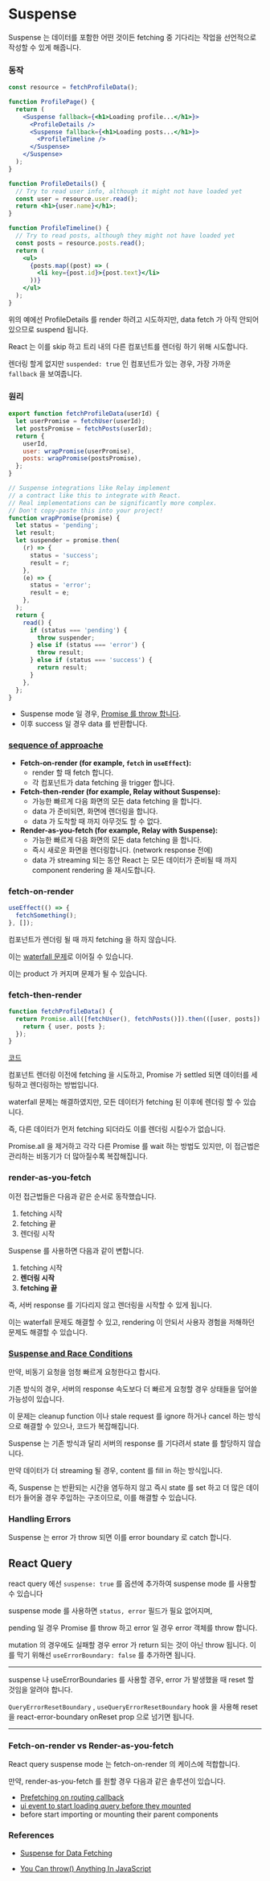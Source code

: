 # Suspense

Suspense 는 데이터를 포함한 어떤 것이든 fetching 중 기다리는 작업을 선언적으로 작성할 수 있게 해줍니다.

### 동작

```jsx
const resource = fetchProfileData();

function ProfilePage() {
  return (
    <Suspense fallback={<h1>Loading profile...</h1>}>
      <ProfileDetails />
      <Suspense fallback={<h1>Loading posts...</h1>}>
        <ProfileTimeline />
      </Suspense>
    </Suspense>
  );
}

function ProfileDetails() {
  // Try to read user info, although it might not have loaded yet
  const user = resource.user.read();
  return <h1>{user.name}</h1>;
}

function ProfileTimeline() {
  // Try to read posts, although they might not have loaded yet
  const posts = resource.posts.read();
  return (
    <ul>
      {posts.map((post) => (
        <li key={post.id}>{post.text}</li>
      ))}
    </ul>
  );
}
```

위의 예에선 ProfileDetails 를 render 하려고 시도하지만, data fetch 가 아직 안되어 있으므로 suspend 됩니다.

React 는 이를 skip 하고 트리 내의 다른 컴포넌트를 렌더링 하기 위해 시도합니다.

렌더링 할게 없지만 `suspended: true` 인 컴포넌트가 있는 경우, 가장 가까운 `fallback` 을 보여줍니다.

### 원리

```jsx
export function fetchProfileData(userId) {
  let userPromise = fetchUser(userId);
  let postsPromise = fetchPosts(userId);
  return {
    userId,
    user: wrapPromise(userPromise),
    posts: wrapPromise(postsPromise),
  };
}

// Suspense integrations like Relay implement
// a contract like this to integrate with React.
// Real implementations can be significantly more complex.
// Don't copy-paste this into your project!
function wrapPromise(promise) {
  let status = 'pending';
  let result;
  let suspender = promise.then(
    (r) => {
      status = 'success';
      result = r;
    },
    (e) => {
      status = 'error';
      result = e;
    },
  );
  return {
    read() {
      if (status === 'pending') {
        throw suspender;
      } else if (status === 'error') {
        throw result;
      } else if (status === 'success') {
        return result;
      }
    },
  };
}
```

- Suspense mode 일 경우, [Promise 를 throw 합니다](https://www.bennadel.com/blog/4210-you-can-throw-anything-in-javascript-and-other-async-await-considerations.htm).
- 이후 success 일 경우 data 를 반환합니다.

### [sequence of approache](https://reactjs.org/docs/concurrent-mode-suspense.html#traditional-approaches-vs-suspense)

- **Fetch-on-render (for example, `fetch` in `useEffect`):**
  - render 할 때 fetch 합니다.
  - 각 컴포넌트가 data fetching 을 trigger 합니다.
- **Fetch-then-render (for example, Relay without Suspense):**
  - 가능한 빠르게 다음 화면의 모든 data fetching 을 합니다.
  - data 가 준비되면, 화면에 렌더링을 합니다.
  - data 가 도착할 때 까지 아무것도 할 수 없다.
- **Render-as-you-fetch (for example, Relay with Suspense):**
  - 가능한 빠르게 다음 화면의 모든 data fetching 을 합니다.
  - 즉시 새로운 화면을 렌더링합니다. (network response 전에)
  - data 가 streaming 되는 동안 React 는 모든 데이터가 준비될 때 까지 component rendering 을 재시도합니다.

### fetch-on-render

```jsx
useEffect(() => {
  fetchSomething();
}, []);
```

컴포넌트가 렌더링 될 때 까지 fetching 을 하지 않습니다.

이는 [waterfall 문제](https://reactjs.org/docs/concurrent-mode-suspense.html#approach-1-fetch-on-render-not-using-suspense)로 이어질 수 있습니다.

이는 product 가 커지며 문제가 될 수 있습니다.

### fetch-then-render

```jsx
function fetchProfileData() {
  return Promise.all([fetchUser(), fetchPosts()]).then(([user, posts]) => {
    return { user, posts };
  });
}
```

[코드](https://reactjs.org/docs/concurrent-mode-suspense.html#approach-2-fetch-then-render-not-using-suspense)

컴포넌트 렌더링 이전에 fetching 을 시도하고, Promise 가 settled 되면 데이터를 세팅하고 렌더링하는 방법입니다.

waterfall 문제는 해결하였지만, 모든 데이터가 fetching 된 이후에 렌더링 할 수 있습니다.

즉, 다른 데이터가 먼저 fetching 되더라도 이를 렌더링 시킬수가 없습니다.

Promise.all 을 제거하고 각각 다른 Promise 를 wait 하는 방법도 있지만, 이 접근법은 관리하는 비동기가 더 많아질수록 복잡해집니다.

### render-as-you-fetch

이전 접근법들은 다음과 같은 순서로 동작했습니다.

1. fetching 시작
2. fetching 끝
3. 렌더링 시작

Suspense 를 사용하면 다음과 같이 변합니다.

1. fetching 시작
2. **렌더링 시작**
3. **fetching 끝**

즉, 서버 response 를 기다리지 않고 렌더링을 시작할 수 있게 됩니다.

이는 waterfall 문제도 해결할 수 있고, rendering 이 안되서 사용자 경험을 저해하던 문제도 해결할 수 있습니다.

### [Suspense and Race Conditions](https://reactjs.org/docs/concurrent-mode-suspense.html#suspense-and-race-conditions)

만약, 비동기 요청을 엄청 빠르게 요청한다고 합시다.

기존 방식의 경우, 서버의 response 속도보다 더 빠르게 요청할 경우 상태들을 덮어쓸 가능성이 있습니다.

이 문제는 cleanup function 이나 stale request 를 ignore 하거나 cancel 하는 방식으로 해결할 수 있으나, 코드가 복잡해집니다.

Suspense 는 기존 방식과 달리 서버의 response 를 기다려서 state 를 할당하지 않습니다.

만약 데이터가 더 streaming 될 경우, content 를 fill in 하는 방식입니다.

즉, Suspense 는 반환되는 시간을 염두하지 않고 즉시 state 를 set 하고 더 많은 데이터가 들어올 경우 주입하는 구조이므로, 이를 해결할 수 있습니다.

### Handling Errors

Suspense 는 error 가 throw 되면 이를 error boundary 로 catch 합니다.

## React Query

react query 에선 `suspense: true` 를 옵션에 추가하여 suspense mode 를 사용할 수 있습니다

suspense mode 를 사용하면 `status, error` 필드가 필요 없어지며,

pending 일 경우 Promise 를 throw 하고 error 일 경우 error 객체를 throw 합니다.

mutation 의 경우에도 실패할 경우 error 가 return 되는 것이 아닌 throw 됩니다. 이를 막기 위해선 `useErrorBoundary: false` 를 추가하면 됩니다.

---

suspense 나 useErrorBoundaries 를 사용할 경우, error 가 발생했을 때 reset 할 것임을 알려야 합니다.

`QueryErrorResetBoundary` , `useQueryErrorResetBoundary` hook 을 사용해 reset 을 react-error-boundary onReset prop 으로 넘기면 됩니다.

---

### Fetch-on-render vs Render-as-you-fetch

React query suspense mode 는 fetch-on-render 의 케이스에 적합합니다.

만약, render-as-you-fetch 를 원할 경우 다음과 같은 솔루션이 있습니다.

- [Prefetching on routing callback](https://react-query.tanstack.com/guides/prefetching)
- [ui event to start loading query before they mounted](https://reactjs.org/docs/concurrent-mode-suspense.html#start-fetching-early)
- before start importing or mounting their parent components

### References

- [Suspense for Data Fetching](https://reactjs.org/docs/concurrent-mode-suspense.html#for-library-authors)

- [You Can throw() Anything In JavaScript](https://www.bennadel.com/blog/4210-you-can-throw-anything-in-javascript-and-other-async-await-considerations.htm)
